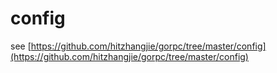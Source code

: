 # config

see [https://github.com/hitzhangjie/gorpc/tree/master/config](https://github.com/hitzhangjie/gorpc/tree/master/config)
